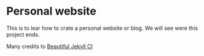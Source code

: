 # Personal website

This is to lear how to crate a personal website or blog. We will see were this project ends. 





Many credits to [Beautiful Jekyll CI](https://github.com/daattali/beautiful-jekyll/workflows/Beautiful%20Jekyll%20CI/badge.svg)


